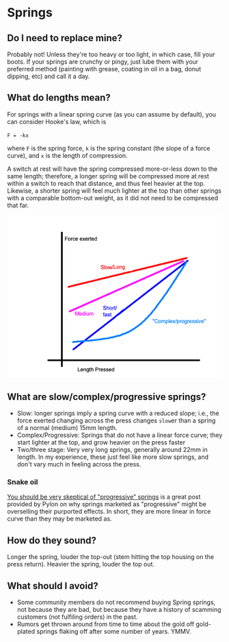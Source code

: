 # Springs

## Do I need to replace mine?

Probably not! Unless they're too heavy or too light, in which case, fill your boots. If your springs are crunchy or pingy, just lube them with your preferred method (painting with grease, coating in oil in a bag, donut dipping, etc) and call it a day.

## What do lengths mean?

For springs with a linear spring curve (as you can assume by default), you can consider Hooke's law, which is

`F = -kx`

where `F` is the spring force, `k` is the spring constant (the slope of a force curve), and `x` is the length of compression.

A switch at rest will have the spring compressed more-or-less down to the same length; therefore, a longer spring will be compressed more at rest within a switch to reach that distance, and thus feel heavier at the top. Likewise, a shorter spring will feel much lighter at the top than other springs with a comparable bottom-out weight, as it did not need to be compressed that far.

![spring chart](images/springcurve.png)

## What are slow/complex/progressive springs?

* Slow: longer springs imply a spring curve with a reduced slope; i.e., the force exerted changing across the press changes `slow`er than a spring of a normal (medium) 15mm length.
* Complex/Progressive: Springs that do not have a linear force curve; they start lighter at the top, and grow heavier on the press faster
* Two/three stage: Very very long springs, generally around 22mm in length. In my experience, these just feel like more slow springs, and don't vary much in feeling across the press.

### Snake oil

[You should be very skeptical of "progressive" springs](https://geekhack.org/index.php?topic=112430.0) is a great post provided by Pylon on why springs marketed as "progressive" might be overselling their purported effects. In short, they are more linear in force curve than they may be marketed as.

## How do they sound?

Longer the spring, louder the top-out (stem hitting the top housing on the press return). Heavier the spring, louder the top out.

## What should I avoid?

* Some community members do not recommend buying Spring springs, not because they are bad, but because they have a history of scamming customers (not fulfiling orders) in the past.
* Rumors get thrown around from time to time about the gold off gold-plated springs flaking off after some number of years. YMMV.
